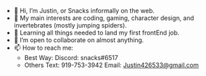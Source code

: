 - 👋 Hi, I’m Justin, or Snacks informally on the web.
- 👀 My main interests are coding, gaming, character design, and invertebrates (mostly jumping spiders).
- 🌱 Learning all things needed to land my first frontEnd job.
- 💞️ I’m open to collaborate on almost anything.
- 📫 How to reach me: 
    - Best Way: 
        Discord: snacks#6517 
    - Others
        Text: 919-753-3942 
        Email: Justin426533@gmail.com

<!---
justingravely/justingravely is a ✨ special ✨ repository because its `README.md` (this file) appears on your GitHub profile.
You can click the Preview link to take a look at your changes.
--->
